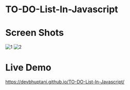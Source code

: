 # TO-DO-List-In-Javascript

# Screen Shots
![1](https://user-images.githubusercontent.com/93428433/157182596-0528f7bc-a318-4c0e-bdb0-26b614c69341.jpg)
![2](https://user-images.githubusercontent.com/93428433/157182603-1952e6c2-8448-475a-9f35-a5e8f1594a7c.jpg)

# Live Demo
https://devbhuptani.github.io/TO-DO-List-In-Javascript/
